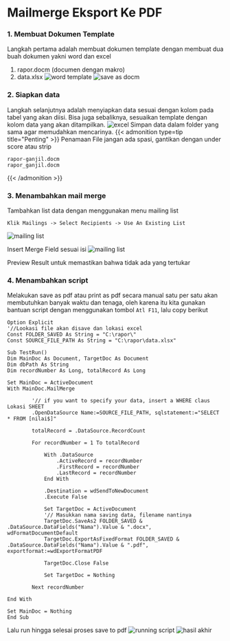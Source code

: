 # Mailmerge Eksport Ke PDF

### 1. Membuat Dokumen Template 
Langkah pertama adalah membuat dokumen template dengan membuat dua buah dokumen yakni word dan excel 
1. rapor.docm (documen dengan makro)
2. data.xlsx 
![word template](word-s.png "contoh template word")
![save as docm](saveas-s.png "menyimpan file versi .docm")

### 2. Siapkan data 
Langkah selanjutnya adalah menyiapkan data sesuai dengan kolom pada tabel yang akan diisi. Bisa juga sebaliknya, sesuaikan template dengan kolom data yang akan ditampilkan. 
![excel](excel-s.png "tampilan data di sheet nilai")
Simpan data dalam folder yang sama agar memudahkan mencarinya.
{{< admonition type=tip title="Penting"  >}}
Penamaan File jangan ada spasi, gantikan dengan under score atau strip
```
rapor-ganjil.docm
rapor_ganjil.docm
```
{{< /admonition >}}

### 3. Menambahkan mail merge
Tambahkan list data dengan menggunakan menu mailing list
```
Klik Mailings -> Select Recipients -> Use An Existing List 
```
![ mailing list](mailing-s.png "menu mailing list")

Insert Merge Field sesuai isi 
![ mailing list](mailing2-s.png "Masukan kolom yang sesuai")

Preview Result untuk memastikan bahwa tidak ada yang tertukar

### 4. Menambahkan script 
Melakukan save as pdf atau print as pdf secara manual satu per satu akan membutuhkan banyak waktu dan tenaga, oleh karena itu kita gunakan bantuan script dengan menggunakan tombol `Atl F11`, lalu copy berikut
```basic
Option Explicit
'//Lookasi file akan disave dan lokasi excel
Const FOLDER_SAVED As String = "C:\rapor\"
Const SOURCE_FILE_PATH As String = "C:\rapor\data.xlsx"

Sub TestRun()
Dim MainDoc As Document, TargetDoc As Document
Dim dbPath As String
Dim recordNumber As Long, totalRecord As Long

Set MainDoc = ActiveDocument
With MainDoc.MailMerge
    
        '// if you want to specify your data, insert a WHERE claus   Lokasi SHEET
        .OpenDataSource Name:=SOURCE_FILE_PATH, sqlstatement:="SELECT * FROM [nilai$]"
            
        totalRecord = .DataSource.RecordCount

        For recordNumber = 1 To totalRecord
        
            With .DataSource
                .ActiveRecord = recordNumber
                .FirstRecord = recordNumber
                .LastRecord = recordNumber
            End With
            
            .Destination = wdSendToNewDocument
            .Execute False
            
            Set TargetDoc = ActiveDocument
            '// Masukkan nama saving data, filename nantinya 
            TargetDoc.SaveAs2 FOLDER_SAVED & .DataSource.DataFields("Nama").Value & ".docx", wdFormatDocumentDefault
            TargetDoc.ExportAsFixedFormat FOLDER_SAVED & .DataSource.DataFields("Nama").Value & ".pdf", exportformat:=wdExportFormatPDF
            
            TargetDoc.Close False
            
            Set TargetDoc = Nothing
                    
        Next recordNumber

End With

Set MainDoc = Nothing
End Sub
```
Lalu run hingga selesai proses save to pdf
![running script](run-s.png "tampilan VBA script")
![hasil akhir](hasil-s.png "Hasil Akhir File per nama")






